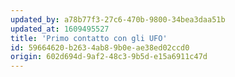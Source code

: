 ```yaml
---
updated_by: a78b77f3-27c6-470b-9800-34bea3daa51b
updated_at: 1609495527
title: 'Primo contatto con gli UFO'
id: 59664620-b263-4ab8-9b0e-ae38ed02ccd0
origin: 602d694d-9af2-48c3-9b5d-e15a6911c47d
---
```

